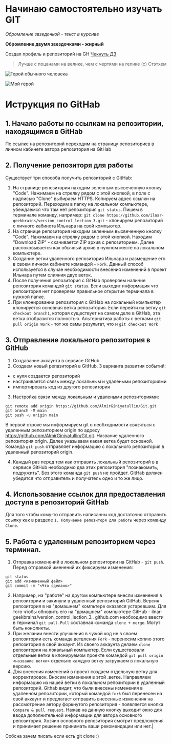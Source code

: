 # Начинаю самостоятельно изучать GIT

*Обромление звзедочкой - текст в курсиве*

**Обромление двумя звездочками - жирный**

Создал профиль и репозиторий на GH [Чекнуть ДЗ](https://github.com/Hungry-Businka/GB)

> Лучше с поцанами на велике, чем с чертями на гелике (с) Стэтхем

![Герой обычного человека](https://i.timeout.ru/pix/536594.jpeg)

![Мой герой ](https://sun9-12.userapi.com/s/v1/ig1/8i3ixzvKtzXekbCFdMbtnHnUHPvCLJX4x4ox8Vt7StS6VDd6CbzPwp51aR-2c2s28Ux5eUEd.jpg?size=604x453&quality=96&type=album)

# Иструкция по GitHab
## 1. Начало работы по ссылкам на репозитории, находящимся в GitHab
По ссылке на репозиторий переходим на страницу репозиториев в личном кабинете автора репозитория на GitHab

## 2. Получение репозиторя для работы
Существует три способа получить репозиторий с GitHab:
1. На странице репозитория находим зеленным высвеченную кнопку "Code". Нажимаем на стрелку рядом с этой кнопкой, в поле с надписью "Clone" выбираем HTTPS. Копируем адрес ссылки на репозиторий. Переходим в папку на локальном компьютере, убеждаемся что там нет репозитория `git status`. Пишем в терминале команду, например: `git clone https://github.com/ilnar-geekbrains/version_control_lection_3.git` - клонируем репозиторий с личного кабинета Ильнара на свой компьютер.
2. На странице репозитория находим зеленным высвеченную кнопку "Code". Нажимаем на стрелку рядом с этой кнопкой. Находим "Download ZIP" - скачивается ZIP архив с репозиторием. Далее распоковывается как обычный архив в нужном месте на локальном компьютере.
3. Создание ветки удаленного репозитория Ильнара и размещение его в своем личном кабинете командой - `Fork`. Данный способ используется в случае необходимости внесения изменений в проект Ильнара путем слияния двух веток.
4. После получения репозитория с GitHab проверяем наличие репозитория командой `git status`. Если выходит информация что репозитория нет проверяем правильное открытие терминала в нужной папке.
5. При клонировании репозитория с GitHab на локальный компьютер клонируется основная ветка репозитория. Если перейти на ветку `git checkout branch1`, которая существует на самом деле в GitHab, эта ветка отобразится полностью. Альтернатива работы с ветками `git pull origin Work` - тот же самы результат, что и `git checkout Work`

## 3. Отправление локального репозитория в GitHub
1. Создавание аккаунта в сервисе GitHub
2. Создаем новый репазиторий в GitHub. 3 варианта развития событий:
* с нуля создается репозиторий
* настраивается связь между локальным и удалеными репозиториями
* импортировать код из другого репозитория
3. Настройка связи между локальным и удалеными репозиториями:
```
git remote add origin https://github.com/AlmirGiniyatullin/Git.git
git branch -M main
git push -u origin main
```
В первой строке мы информируем git о необходимости связяться с удаленным репозиторием origin по адресу https://github.com/AlmirGiniyatullin/Git.git.
Название удаленного репозитория origin.
Далее указываем какая ветка будет основной.
Команда `git push` отправляет информацию с локального репозитория в удаленный репозиторий origin.

4. Каждый раз перед тем как отправить локальный репозиторий в в сервисе GitHub необходимо два этих репозитория "познакомить, подружить". Без этого команда `git push` не пройдет. GitHab должен убедится что отправитель и получатель одно и то же лицо.

## 4. Использование ссылок для предоставления доступа в репозиторий GitHab
Для того чтобы кому-то отправить написанны код достаточно отправить ссылку как в разделе `1. Получение репозиторя для работы` через команду `Clone`.

## 5. Работа с удаленным репозиторием через терминал.
1. Отправка изменений в локальном репозитории на GitHab - `git push`. Перед отправкой именений их фиксируем изменения:
```
git status
git add <измененный файл>
git commit -m "<Что сделано>"
```
2. Например, на "работе" на другом компьютере внесли изменения в репозитории и закинули в удаленный репозиторий GitHab. Версия репозитория в на "домашнем" компьтере оказался устаревшим. Для того чтобы обновить его на "домашнем" компьютере
GitHub - ilnar-geekbrains/version_control_lection_3..
github.com
необходимо ввести в терминал `git pull`. `Pull` составная команда `clone + merge`. Могут быть конфликты.
3. При желании внести улучшения в чужой код не в своем репозитории есть команда ветвления `Fork` - переносим копию этого репозитория в свой аккаунт. Из своего аккаунта делаем `clone` репозитория на локальный компьютер. Если существовали отдельные ветки в клонируемом проекте командой `git pull origin <название ветки>` отдельно каждую ветку загружаем в локальную версию.
4. Для внесения изменений в проект создаем отдельную ветку для корректировок. Вносим изменения в этой .ветке. Направляем информацию из нашей ветки в локальном репозитории в удаленный репозиторий. Githab видит, что были внесены изменения в удаленном репозитории, который командой `fork` был перенесен на свой аккаунт и предлагает отправить внесенные изменения на рассмотрение автору форкнутого репозитория - появляется кнопка `Compare & pull request`. Нажав на данную кнопку выходит окно для ввода дополнительной информации для автора основного репозитория. Хозяин основного репозитория смотрит предложения и принимает решение принимать ваши рекомендации или нет.|


Собсна зачем писать если есть git clone :)